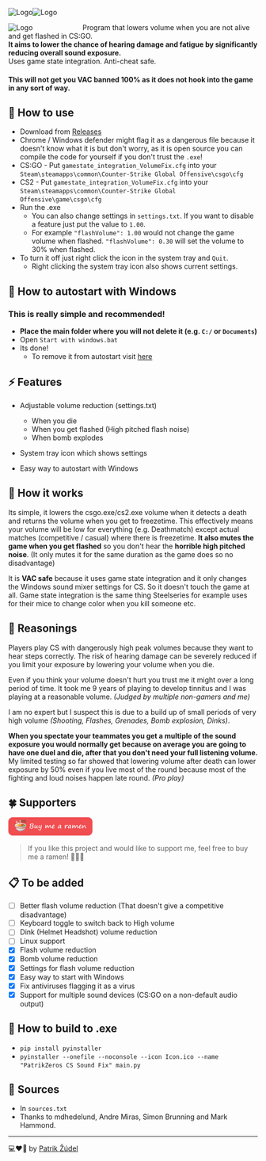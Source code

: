 <img src="https://raw.githubusercontent.com/patrikzudel/PatrikZeros-CSGO-Sound-Fix/main/Logos/LogoLight.png?sanitize=true#gh-dark-mode-only" alt="Logo"><img src="https://raw.githubusercontent.com/patrikzudel/PatrikZeros-CSGO-Sound-Fix/main/Logos/LogoDark.png?sanitize=true#gh-light-mode-only" alt="Logo">

<a href="https://raw.githubusercontent.com/patrikzudel/PatrikZeros-CSGO-Sound-Fix/main/Logos/FaceitVerified.png">
<img src="https://raw.githubusercontent.com/patrikzudel/PatrikZeros-CSGO-Sound-Fix/main/Logos/FaceitVerified.png?sanitize=true#gh-light-mode-only" alt="Logo" width="150px" style="float: left"></a>

Program that lowers volume when you are not alive and get flashed in CS:GO.  
**It aims to lower the chance of hearing damage and fatigue by significantly reducing overall sound exposure.**  
Uses game state integration. Anti-cheat safe. 

  #### This will not get you VAC banned 100%  as it does not hook into the game in any sort of way.

  ## 📖 How to use
  - Download from [Releases](https://github.com/patrikzudel/PatrikZeros-CSGO-Sound-Fix/releases/)
  - Chrome / Windows defender might flag it as a dangerous file because it doesn't know what it is but don't worry, as it is open source you can compile the code for yourself if you don't trust the `.exe`!
  - CS:GO - Put `gamestate_integration_VolumeFix.cfg` into your `Steam\steamapps\common\Counter-Strike Global Offensive\csgo\cfg`
  - CS2 - Put `gamestate_integration_VolumeFix.cfg` into your `Steam\steamapps\common\Counter-Strike Global Offensive\game\csgo\cfg`
  - Run the .exe
    - You can also change settings in `settings.txt`. If you want to disable a feature just put the value to `1.00`. 
    - For example `"flashVolume": 1.00` would not change the game volume when flashed. `"flashVolume": 0.30` will set the volume to 30% when flashed.
  - To turn it off just right click the icon in the system tray and `Quit`.
    - Right clicking the system tray icon also shows current settings.


  ## 🎯 How to autostart with Windows
### This is really simple and recommended!

  - **Place the main folder where you will not delete it (e.g. `C:/` or `Documents`)**
  - Open `Start with windows.bat`
  - Its done!
    - To remove it from autostart visit [here](https://github.com/patrikzudel/PatrikZeros-CSGO-Sound-Fix/wiki/%F0%9F%92%BE-How-to-remove-from-Windows-autostart)


## ⚡ Features
- Adjustable volume reduction (settings.txt)
  - When you die
  - When you get flashed (High pitched flash noise)
  - When bomb explodes
  
- System tray icon which shows settings

- Easy way to autostart with Windows

## 📖 How it works

Its simple, it lowers the csgo.exe/cs2.exe volume when it detects a death and returns the volume when you get to freezetime. 
This effectively means your volume will be low for everything (e.g. Deathmatch) except actual matches (competitive / casual) where there is freezetime. **It also mutes the game when you get flashed** so you don't hear the **horrible high pitched noise**. (It only mutes it for the same duration as the game does so no disadvantage)

It is **VAC safe** because it uses game state integration and it only changes the Windows sound mixer settings for CS. So it doesn't touch the game at all. Game state integration is the same thing Steelseries for example uses for their mice to change color when you kill someone etc.

  ## 💬 Reasonings
  Players play CS with dangerously high peak volumes because they want to hear steps correctly. The risk of hearing damage can be severely reduced if you limit your exposure by lowering your volume when you die. 

  Even if you think your volume doesn't hurt you trust me it might over a long period of time. It took me 9 years of playing to develop tinnitus and I was playing at a reasonable volume. *(Judged by multiple non-gamers and me)* 

  I am no expert but I suspect this is due to a build up of small periods of very high volume *(Shooting, Flashes, Grenades, Bomb explosion, Dinks)*. 

**When you spectate your teammates you get a multiple of the sound exposure you would normally get because on average you are going to have one duel and die, after that you don't need your full listening volume.**
My limited testing so far showed that lowering volume after death can lower exposure by 50% even if you live most of the round because most of the fighting and loud noises happen late round. *(Pro play)*

## 🍀 Supporters

**[!["Buy Me A Ramen"](https://raw.githubusercontent.com/patrikzudel/patrikzudel/main/ramen.png)](https://www.buymeacoffee.com/patrikzero)**

> If you like this project and would like to support me, feel free to buy me a ramen! 🍜🍜🍜

  ## 📋 To be added

  - [ ] Better flash volume reduction (That doesn't give a competitive disadvantage)
  - [ ] Keyboard toggle to switch back to High volume
  - [ ] Dink (Helmet Headshot) volume reduction
  - [ ] Linux support
  - [x] Flash volume reduction
  - [x] Bomb volume reduction
  - [x] Settings for flash volume reduction
  - [x] Easy way to start with Windows
  - [x] Fix antiviruses flagging it as a virus
  - [x] Support for multiple sound devices (CS:GO on a non-default audio output)

  ## 📃 How to build to .exe
  - `pip install pyinstaller`
  - `pyinstaller --onefile --noconsole --icon Icon.ico --name "PatrikZeros CS Sound Fix" main.py`

## 📃 Sources
- In `sources.txt`
- Thanks to mdhedelund, Andre Miras, Simon Brunning and Mark Hammond.

---

💻❤🍲 by [Patrik Žúdel](https://twitter.com/PatrikZero)
